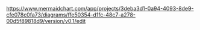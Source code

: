 https://www.mermaidchart.com/app/projects/3deba3d1-0a94-4093-8de9-cfe078c0fa73/diagrams/ffe50354-d1fc-48c7-a278-00d5f89818d9/version/v0.1/edit